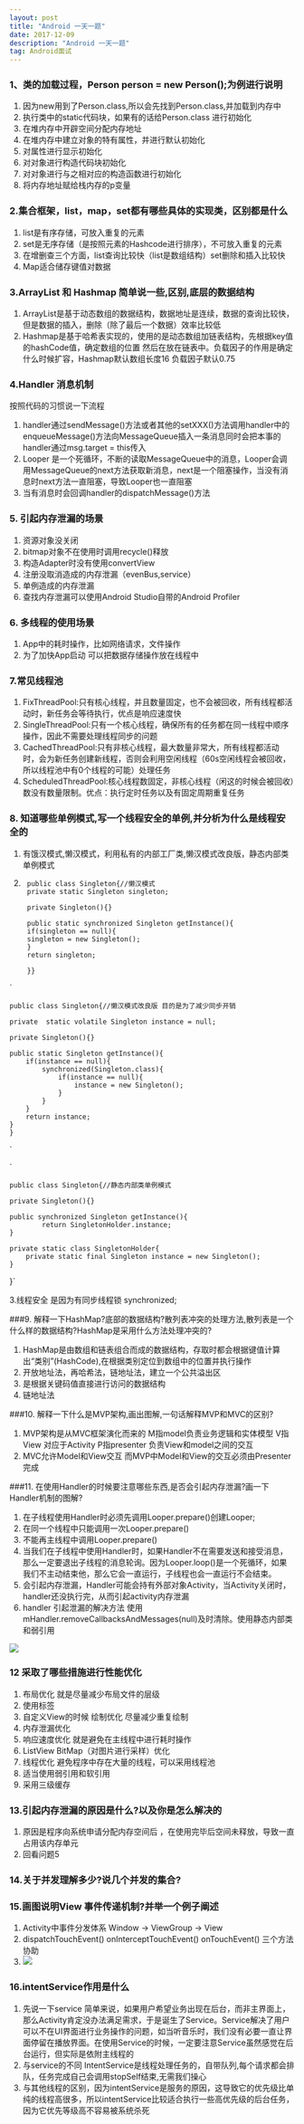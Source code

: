 ```yaml
---
layout: post
title: "Android 一天一题"
date: 2017-12-09
description: "Android 一天一题"
tag: Android面试
---
```


### 1、类的加载过程，Person person = new Person();为例进行说明
1. 因为new用到了Person.class,所以会先找到Person.class,并加载到内存中
2. 执行类中的static代码块，如果有的话给Person.class 进行初始化
3. 在堆内存中开辟空间分配内存地址
4. 在堆内存中建立对象的特有属性，并进行默认初始化
5. 对属性进行显示初始化
6. 对对象进行构造代码块初始化
7. 对对象进行与之相对应的构造函数进行初始化
8. 将内存地址赋给栈内存的p变量

### 2.集合框架，list，map，set都有哪些具体的实现类，区别都是什么
1. list是有序存储，可放入重复的元素
2. set是无序存储（是按照元素的Hashcode进行排序），不可放入重复的元素
3. 在增删查三个方面，list查询比较快（list是数组结构）set删除和插入比较快
4. Map适合储存键值对数据

### 3.ArrayList 和 Hashmap 简单说一些,区别,底层的数据结构
1. ArrayList是基于动态数组的数据结构，数据地址是连续，数据的查询比较快，但是数据的插入，删除（除了最后一个数据）效率比较低
2. Hashmap是基于哈希表实现的，使用的是动态数组加链表结构，先根据key值的hashCode值，确定数组的位置 然后在放在链表中。负载因子的作用是确定什么时候扩容，Hashmap默认数组长度16 负载因子默认0.75

### 4.Handler 消息机制
按照代码的习惯说一下流程
1. handler通过sendMessage()方法或者其他的setXXX()方法调用handler中的enqueueMessage()方法向MessageQueue插入一条消息同时会把本事的handler通过msg.target = this传入
2. Looper 是一个死循环，不断的读取MessageQueue中的消息，Looper会调用MessageQueue的next方法获取新消息，next是一个阻塞操作，当没有消息时next方法一直阻塞，导致Looper也一直阻塞
3. 当有消息时会回调handler的dispatchMessage()方法

### 5. 引起内存泄漏的场景
1. 资源对象没关闭
2. bitmap对象不在使用时调用recycle()释放
3. 构造Adapter时没有使用convertView
4. 注册没取消造成的内存泄漏（evenBus,service）
5. 单例造成的内存泄漏
6. 查找内存泄漏可以使用Android Studio自带的Android Profiler

### 6. 多线程的使用场景
1. App中的耗时操作，比如网络请求，文件操作
2. 为了加快App启动 可以把数据存储操作放在线程中

### 7.常见线程池
1. FixThreadPool:只有核心线程，并且数量固定，也不会被回收，所有线程都活动时，新任务会等待执行，优点是响应速度快
2. SingleThreadPool:只有一个核心线程，确保所有的任务都在同一线程中顺序操作，因此不需要处理线程同步的问题
3. CachedThreadPool:只有非核心线程，最大数量非常大，所有线程都活动时，会为新任务创建新线程，否则会利用空闲线程（60s空闲线程会被回收，所以线程池中有0个线程的可能）处理任务
4. ScheduledThreadPool:核心线程数固定，非核心线程（闲这的时候会被回收）数没有数量限制。优点：执行定时任务以及有固定周期重复任务

### 8. 知道哪些单例模式,写一个线程安全的单例,并分析为什么是线程安全的
1. 有饿汉模式,懒汉模式，利用私有的内部工厂类,懒汉模式改良版，静态内部类单例模式
2.   	public class Singleton{//懒汉模式
   		private static Singleton singleton;
   		
   		private Singleton(){}
   		
   		public static synchronized Singleton getInstance(){
   		if(singleton == null){
   		singleton = new Singleton();
   		}
   		return singleton;
   		
   		}}
   		
  
  `
  
  	public class Singleton{//懒汉模式改良版 目的是为了减少同步开销

    private  static volatile Singleton instance = null;

    private Singleton(){}

    public static Singleton getInstance(){  
        if(instance == null){  
            synchronized(Singleton.class){  
                if(instance == null){  
                    instance = new Singleton();  
                }  
            }  
        }  
        return instance;  
    }  
	}  
`



`

	public class Singleton{//静态内部类单例模式

    private Singleton(){}

    public synchronized Singleton getInstance(){
            return SingletonHolder.instance;
    }

    private static class SingletonHolder{
        private static final Singleton instance = new Singleton();
    }
}`

3.线程安全 是因为有同步线程锁 synchronized;

###9. 解释一下HashMap?底部的数据结构?散列表冲突的处理方法,散列表是一个什么样的数据结构?HashMap是采用什么方法处理冲突的?
1. HashMap是由数组和链表组合而成的数据结构，存取时都会根据键值计算出“类别”(HashCode),在根据类别定位到数组中的位置并执行操作
2. 开放地址法，再哈希法，链地址法，建立一个公共溢出区
3. 是根据关键码值直接进行访问的数据结构
4. 链地址法  

###10. 解释一下什么是MVP架构,画出图解,一句话解释MVP和MVC的区别?
1. MVP架构是从MVC框架演化而来的 M指model负责业务逻辑和实体模型 V指View 对应于Activity P指presenter 负责View和model之间的交互
2. MVC允许Model和View交互 而MVP中Model和View的交互必须由Presenter完成

###11. 在使用Handler的时候要注意哪些东西,是否会引起内存泄漏?画一下Handler机制的图解?
1. 在子线程使用Handler时必须先调用Looper.prepare()创建Looper;
2. 在同一个线程中只能调用一次Looper.prepare()
3. 不能再主线程中调用Looper.prepare()
4. 当我们在子线程中使用Handler时，如果Handler不在需要发送和接受消息，那么一定要退出子线程的消息轮询。因为Looper.loop()是一个死循环，如果我们不主动结束他，那么它会一直运行，子线程也会一直运行不会结束。
5. 会引起内存泄漏，Handler可能会持有外部对象Activity，当Activity关闭时，handler还没执行完，从而引起activity内存泄漏
6. handler 引起泄漏的解决方法  使用mHandler.removeCallbacksAndMessages(null)及时清除。使用静态内部类和弱引用


![](/image/android/handler.jpg)


### 12 采取了哪些措施进行性能优化
1. 布局优化 就是尽量减少布局文件的层级
2. 使用<include/>标签
3. 自定义View的时候 绘制优化 尽量减少重复绘制
4. 内存泄漏优化
5. 响应速度优化 就是避免在主线程中进行耗时操作
6. ListView BitMap（对图片进行采样）优化
7. 线程优化 避免程序中存在大量的线程，可以采用线程池
8. 适当使用弱引用和软引用
9. 采用三级缓存  

### 13.引起内存泄漏的原因是什么?以及你是怎么解决的
1. 原因是程序向系统申请分配内存空间后 ，在使用完毕后空间未释放，导致一直占用该内存单元
2. 回看问题5

### 14.关于并发理解多少?说几个并发的集合?
[](http://blog.csdn.net/qq_17250009/article/details/79012528)  

### 15.画图说明View 事件传递机制?并举一个例子阐述
1. Activity中事件分发体系 Window -> ViewGroup -> View
2. dispatchTouchEvent() onInterceptTouchEvent() onTouchEvent() 三个方法协助
3. ![](/image/android/view事件体系.png)

### 16.intentService作用是什么
1. 先说一下service 简单来说，如果用户希望业务出现在后台，而非主界面上，那么Activity肯定没办法满足需求，于是诞生了Service。Service解决了用户可以不在UI界面进行业务操作的问题，如当听音乐时，我们没有必要一直让界面停留在播放界面。在使用Service的时候，一定要注意Service虽然感觉在后台运行，但实际是依附主线程的
2. 与service的不同 IntentService是线程处理任务的，自带队列,每个请求都会排队，任务完成自己会调用stopSelf结束,无需我们操心
3. 与其他线程的区别，因为intentService是服务的原因，这导致它的优先级比单纯的线程高很多，所以intentService比较适合执行一些高优先级的后台任务，因为它优先等级高不容易被系统杀死